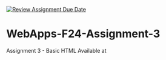 [![Review Assignment Due Date](https://classroom.github.com/assets/deadline-readme-button-24ddc0f5d75046c5622901739e7c5dd533143b0c8e959d652212380cedb1ea36.svg)](https://classroom.github.com/a/qJp_9AXf)
# WebApps-F24-Assignment-3
Assignment 3 - Basic HTML Available at  <a href="https://github.com/44-563-Web-Apps-S24/44563-webapps-s24-assignment3-reddy024/edit/main/">

